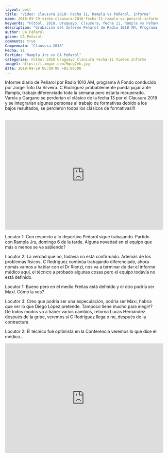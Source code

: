```yaml
---
layout: post
title: "Video: Clausura 2018: Fecha 11, Rampla vs Peñarol, Informe"
name: 2018-09-29-video-clausura-2018-fecha-11-rampla-vs-penarol-informe.markdown
keywords: "Fútbol, 2018, Uruguayo, Clausura, fecha 11, Rampla vs Peñarol, Informe, video, youtube"
description: "Grabación del Informe Peñarol de Radio 1010 AM, Programa: A Fondo conducido por Toto Da Silveira."
author: CA Peñarol
gosne: CA Peñarol
comments: true
Campeonato: "Clausura 2018"
Fecha: 11
Partido: "Rampla Jrs vs CA Peñarol"
categories: Fútbol 2018 Uruguayo Clausura Fecha-11 Videos Informe
image1: https://i.imgur.com/9qcg7eb.jpg
date: 2018-09-29 06:00:00 +01:00:00
---
```


Informe diario de Peñarol por Radio 1010 AM, programa A Fondo conducido por Jorge Toto Da Silveira.
C Rodriguez probablemente pueda jugar ante Rampla, trabajo diferenciado toda la semana pero estaría recuperado. Varela y Gargano se perderían el clásico de la fecha 13 por el Clausura 2018 y se integrarían algunas personas al trabajo de formativas debido a los bajos resultados, se perdieron todos los clásicos de formativas!!!

<br>

<iframe width="521" height="360" src="https://www.youtube.com/embed/rRMTShGmHNM" frameborder="0" allow="autoplay; encrypted-media" allowfullscreen></iframe>

<br>

Locutor 1: Con respecto a lo deportivo Peñarol sigue trabajando. Partido con Rampla Jrs, domingo 6 de la tarde. Alguna novedad en el equipo que más o menos se va sabiendo?

Locutor 2: La verdad que no, todavía no está confirmado. Además de los problemas físicos, C Rodriguez continúa trabajando diferenciado, ahora nomás vamos a hablar con el Dr Rienzi, nos va a terminar de dar el informe médico aquí, el técnico a probado algunas cosas pero el equipo todavía no está definido.

Locutor 1: Bueno pero en el medio Freitas está definido y el otro podría ser Maxi. Cómo la ves?

Locutor 3: Creo que podría ser una especulación, podría ser Maxi, habría que ver lo que Diego López pretende. Tampoco tiene mucho para elegir!? De todos modos va a haber varios cambios, retorna Lucas Hernández después de la gripe, veremos si C Rodriguez llega o no, después de la contractura.

Locutor 2: Él técnico fué optimista en la Conferencia veremos lo que dice el médico...

<iframe width="521" height="360" src="https://www.youtube.com/embed/gtwleluKPLs" frameborder="0" allow="autoplay; encrypted-media" allowfullscreen></iframe>
